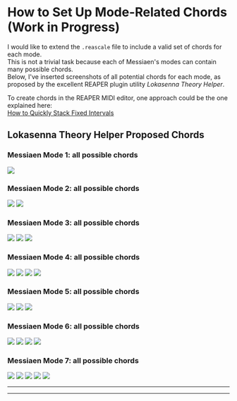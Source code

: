# How to Set Up Mode-Related Chords (Work in Progress)

I would like to extend the `.reascale` file to include a valid set of chords for each mode.  
This is not a trivial task because each of Messiaen's modes can contain many possible chords.  
Below, I've inserted screenshots of all potential chords for each mode, as proposed by the excellent REAPER plugin utility *Lokasenna Theory Helper*.

To create chords in the REAPER MIDI editor, one approach could be the one explained here:  
[How to Quickly Stack Fixed Intervals](https://forum.cockos.com/showthread.php?t=294172)

## Lokasenna Theory Helper Proposed Chords 

### Messiaen Mode 1: all possible chords 
  ![](img/1.PNG)

###  Messiaen Mode 2: all possible chords
![](img/2.1.PNG)
![](img/2.2.PNG)

### Messiaen Mode 3: all possible chords
![](img/3.1.PNG)
![](img/3.2.PNG)
![](img/3.3.PNG)

### Messiaen Mode 4: all possible chords
![](img/4.1.PNG)
![](img/4.2.PNG)
![](img/4.3.PNG)
![](img/4.4.PNG)

### Messiaen Mode 5: all possible chords
![](img/5.1.PNG)
![](img/5.2.PNG)
![](img/5.3.PNG)


### Messiaen Mode 6: all possible chords
![](img/6.1.PNG)
![](img/6.2.PNG)
![](img/6.3.PNG)
![](img/6.4.PNG)

### Messiaen Mode 7: all possible chords
![](img/7.1.PNG)
![](img/7.2.PNG)
![](img/7.3.PNG)
![](img/7.4.PNG)
![](img/7.5.PNG)

---
---
